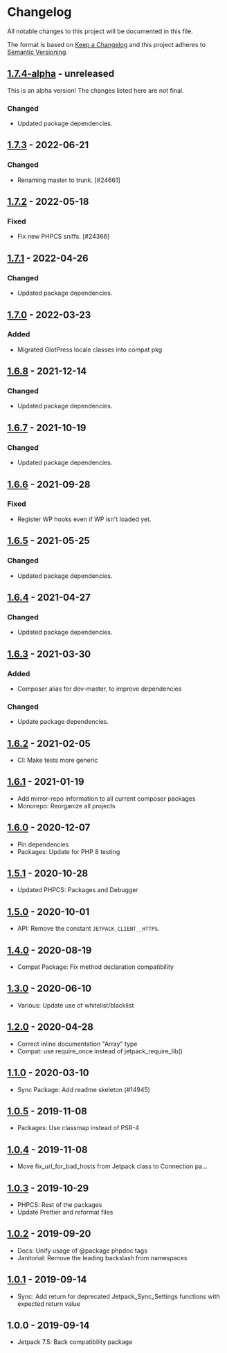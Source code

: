 # Changelog

All notable changes to this project will be documented in this file.

The format is based on [Keep a Changelog](https://keepachangelog.com/en/1.0.0/)
and this project adheres to [Semantic Versioning](https://semver.org/spec/v2.0.0.html).

## [1.7.4-alpha] - unreleased

This is an alpha version! The changes listed here are not final.

### Changed
- Updated package dependencies.

## [1.7.3] - 2022-06-21
### Changed
- Renaming master to trunk. [#24661]

## [1.7.2] - 2022-05-18
### Fixed
- Fix new PHPCS sniffs. [#24366]

## [1.7.1] - 2022-04-26
### Changed
- Updated package dependencies.

## [1.7.0] - 2022-03-23
### Added
- Migrated GlotPress locale classes into compat pkg

## [1.6.8] - 2021-12-14
### Changed
- Updated package dependencies.

## [1.6.7] - 2021-10-19
### Changed
- Updated package dependencies.

## [1.6.6] - 2021-09-28
### Fixed
- Register WP hooks even if WP isn't loaded yet.

## [1.6.5] - 2021-05-25
### Changed
- Updated package dependencies.

## [1.6.4] - 2021-04-27
### Changed
- Updated package dependencies.

## [1.6.3] - 2021-03-30
### Added
- Composer alias for dev-master, to improve dependencies

### Changed
- Update package dependencies.

## [1.6.2] - 2021-02-05

- CI: Make tests more generic

## [1.6.1] - 2021-01-19

- Add mirror-repo information to all current composer packages
- Monorepo: Reorganize all projects

## [1.6.0] - 2020-12-07

- Pin dependencies
- Packages: Update for PHP 8 testing

## [1.5.1] - 2020-10-28

- Updated PHPCS: Packages and Debugger

## [1.5.0] - 2020-10-01

- API: Remove the constant `JETPACK_CLIENT__HTTPS`.

## [1.4.0] - 2020-08-19

- Compat Package: Fix method declaration compatibility

## [1.3.0] - 2020-06-10

- Various: Update use of whitelist/blacklist

## [1.2.0] - 2020-04-28

- Correct inline documentation "Array" type
- Compat: use require_once instead of jetpack_require_lib()

## [1.1.0] - 2020-03-10

- Sync Package: Add readme skeleton (#14945)

## [1.0.5] - 2019-11-08

- Packages: Use classmap instead of PSR-4

## [1.0.4] - 2019-11-08

- Move fix_url_for_bad_hosts from Jetpack class to Connection pa…

## [1.0.3] - 2019-10-29

- PHPCS: Rest of the packages
- Update Prettier and reformat files

## [1.0.2] - 2019-09-20

- Docs: Unify usage of @package phpdoc tags
- Janitorial: Remove the leading backslash from namespaces

## [1.0.1] - 2019-09-14

- Sync: Add return for deprecated Jetpack_Sync_Settings functions with expected return value

## 1.0.0 - 2019-09-14

- Jetpack 7.5: Back compatibility package

[1.7.4-alpha]: https://github.com/Automattic/jetpack-compat/compare/v1.7.3...v1.7.4-alpha
[1.7.3]: https://github.com/Automattic/jetpack-compat/compare/v1.7.2...v1.7.3
[1.7.2]: https://github.com/Automattic/jetpack-compat/compare/v1.7.1...v1.7.2
[1.7.1]: https://github.com/Automattic/jetpack-compat/compare/v1.7.0...v1.7.1
[1.7.0]: https://github.com/Automattic/jetpack-compat/compare/v1.6.8...v1.7.0
[1.6.8]: https://github.com/Automattic/jetpack-compat/compare/v1.6.7...v1.6.8
[1.6.7]: https://github.com/Automattic/jetpack-compat/compare/v1.6.6...v1.6.7
[1.6.6]: https://github.com/Automattic/jetpack-compat/compare/v1.6.5...v1.6.6
[1.6.5]: https://github.com/Automattic/jetpack-compat/compare/v1.6.4...v1.6.5
[1.6.4]: https://github.com/Automattic/jetpack-compat/compare/v1.6.3...v1.6.4
[1.6.3]: https://github.com/Automattic/jetpack-compat/compare/v1.6.2...v1.6.3
[1.6.2]: https://github.com/Automattic/jetpack-compat/compare/v1.6.1...v1.6.2
[1.6.1]: https://github.com/Automattic/jetpack-compat/compare/v1.6.0...v1.6.1
[1.6.0]: https://github.com/Automattic/jetpack-compat/compare/v1.5.1...v1.6.0
[1.5.1]: https://github.com/Automattic/jetpack-compat/compare/v1.5.0...v1.5.1
[1.5.0]: https://github.com/Automattic/jetpack-compat/compare/v1.4.0...v1.5.0
[1.4.0]: https://github.com/Automattic/jetpack-compat/compare/v1.3.0...v1.4.0
[1.3.0]: https://github.com/Automattic/jetpack-compat/compare/v1.2.0...v1.3.0
[1.2.0]: https://github.com/Automattic/jetpack-compat/compare/v1.1.0...v1.2.0
[1.1.0]: https://github.com/Automattic/jetpack-compat/compare/v1.0.5...v1.1.0
[1.0.5]: https://github.com/Automattic/jetpack-compat/compare/v1.0.4...v1.0.5
[1.0.4]: https://github.com/Automattic/jetpack-compat/compare/v1.0.3...v1.0.4
[1.0.3]: https://github.com/Automattic/jetpack-compat/compare/v1.0.2...v1.0.3
[1.0.2]: https://github.com/Automattic/jetpack-compat/compare/v1.0.1...v1.0.2
[1.0.1]: https://github.com/Automattic/jetpack-compat/compare/v1.0.0...v1.0.1
